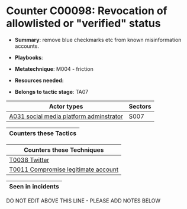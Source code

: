 # Counter C00098: Revocation of allowlisted or "verified" status

* **Summary**: remove blue checkmarks etc from known misinformation accounts. 

* **Playbooks**: 

* **Metatechnique**: M004 - friction

* **Resources needed:** 

* **Belongs to tactic stage**: TA07


| Actor types | Sectors |
| ----------- | ------- |
| [A031 social media platform adminstrator](../generated_pages/actortypes/A031.md) | S007 |



| Counters these Tactics |
| ---------------------- |



| Counters these Techniques |
| ------------------------- |
| [T0038 Twitter](../generated_pages/techniques/T0038.md) |
| [T0011 Compromise legitimate account](../generated_pages/techniques/T0011.md) |



| Seen in incidents |
| ----------------- |


DO NOT EDIT ABOVE THIS LINE - PLEASE ADD NOTES BELOW